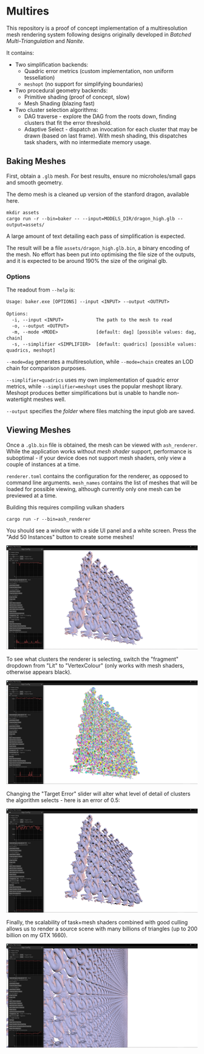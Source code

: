 # Multires

This repository is a proof of concept implementation of a multiresolution mesh rendering system following designs originally developed in _Batched Multi-Triangulation_ and _Nanite_.

It contains:

- Two simplification backends:
   	- Quadric error metrics (custom implementation, non uniform tessellation)
   	- `meshopt` (no support for simplifying boundaries)
- Two procedural geometry backends:
   	- Primitive shading (proof of concept, slow)
   	- Mesh Shading (blazing fast)
- Two cluster selection algorithms:
   	- DAG traverse - explore the DAG from the roots down, finding clusters that fit the error threshold.
   	- Adaptive Select - dispatch an invocation for each cluster that may be drawn (based on last frame). With mesh shading, this dispatches task shaders, with no intermediate memory usage.

## Baking Meshes

First, obtain a `.glb` mesh. For best results, ensure no microholes/small gaps and smooth geometry.

The demo mesh is a cleaned up version of the stanford dragon, available here.

```
mkdir assets
cargo run -r --bin=baker -- --input=MODELS_DIR/dragon_high.glb --output=assets/
```

A large amount of text detailing each pass of simplification is expected.

The result will be a file `assets/dragon_high.glb.bin`, a binary encoding of the mesh. No effort has been put into optimising the file size of the outputs, and it is expected to be around 190% the size of the original glb.

### Options

The readout from `--help` is:

```
Usage: baker.exe [OPTIONS] --input <INPUT> --output <OUTPUT>

Options:
  -i, --input <INPUT>            The path to the mesh to read
  -o, --output <OUTPUT>
  -m, --mode <MODE>              [default: dag] [possible values: dag, chain]
  -s, --simplifier <SIMPLIFIER>  [default: quadrics] [possible values: quadrics, meshopt]
```

`--mode=dag` generates a multiresolution, while `--mode=chain` creates an LOD chain for comparison purposes.

`--simplifier=quadrics` uses my own implementation of quadric error metrics, while `--simplifier=meshopt` uses the popular meshopt library. Meshopt produces better simplifications but is unable to handle non-watertight meshes well.

`--output` specifies the _folder_ where files matching the input glob are saved.

## Viewing Meshes

Once a `.glb.bin` file is obtained, the mesh can be viewed with `ash_renderer`. While the application works without _mesh shader_ support, performance is suboptimal - if your device does not support mesh shaders, only view a couple of instances at a time.

`renderer.toml` contains the configuration for the renderer, as opposed to command line arguments. `mesh_names` contains the list of meshes that will be loaded for possible viewing, although currently only one mesh can be previewed at a time.

Building this requires compiling vulkan shaders

```
cargo run -r --bin=ash_renderer 
```

You should see a window with a side UI panel and a white screen. Press the "Add 50 Instances" button to create some meshes!

![clusters](readme/dragons.png)

To see what clusters the renderer is selecting, switch the "fragment" dropdown from "Lit" to "VertexColour" (only works with mesh shaders, otherwise appears black).

![clusters](readme/clusters.png)

Changing the "Target Error" slider will alter what level of detail of clusters the algorithm selects - here is an error of 0.5:

![clusters](readme/high_error.png)

Finally, the scalability of task+mesh shaders combined with good culling allows us to render a source scene with many billions of triangles (up to 200 billion on my GTX 1660).

![clusters](readme/many.png)
